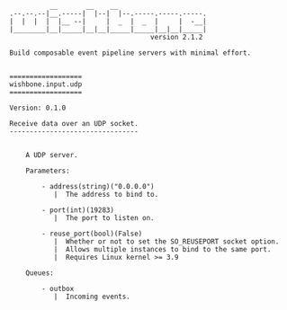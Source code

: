               __       __    __
    .--.--.--|__.-----|  |--|  |--.-----.-----.-----.
    |  |  |  |  |__ --|     |  _  |  _  |     |  -__|
    |________|__|_____|__|__|_____|_____|__|__|_____|
                                       version 2.1.2

    Build composable event pipeline servers with minimal effort.


    ==================
    wishbone.input.udp
    ==================

    Version: 0.1.0

    Receive data over an UDP socket.
    --------------------------------


        A UDP server.

        Parameters:

            - address(string)("0.0.0.0")
               |  The address to bind to.

            - port(int)(19283)
               |  The port to listen on.

            - reuse_port(bool)(False)
               |  Whether or not to set the SO_REUSEPORT socket option.
               |  Allows multiple instances to bind to the same port.
               |  Requires Linux kernel >= 3.9

        Queues:

            - outbox
               |  Incoming events.


